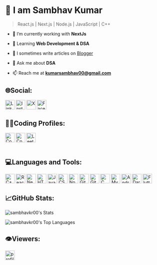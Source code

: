 # 👋 I am Sambhav Kumar

> React.js | Next.js | Node.js | JavaScript | C++

- 🔭 I’m currently working with **NextJs**

- 🌱 Learning **Web Development & DSA**

- 📝 I sometimes write articles on [Blogger](https://www.blogger.com/blog/posts/686635716425925772?tab=rj&bpli=1&pli=1)

- 💬 Ask me about **DSA**

- 📫 Reach me at **kumarsambhav00@gmail.com**

## 🌐Social:

<p>
  <a href="https://linkedin.com/in/sambhavkr00" target="blank"><img alt="LinkedIn" src="https://img.shields.io/badge/LinkedIn-%230A66C2?style=flat-square&logo=linkedin&logoColor=white&color=%230A66C2" height="30" /></a>
  <a href="https://instagram.com/sambhavkr00" target="blank"><img alt="Instagram" src="https://img.shields.io/badge/Instagram-%23E4405F?style=flat-square&logo=instagram&logoColor=white&color=%23E4405F" height="30" /></a>
  <a href="https://twitter.com/sambhavkr00" target="blank"><img alt="X" src="https://img.shields.io/badge/Twitter-%23000000?style=flat-square&logo=X&logoColor=white&color=%23000000" height="30" /></a>
  <a href="https://fb.com/sambhavkr00" target="blank"><img alt="Facebook" src="https://img.shields.io/badge/Facebook-%230866FF?style=flat-square&logo=facebook&logoColor=white&color=%230866FF" height="30" /></a>
</p>


## 👨‍💻Coding Profiles:

<p>
  <a href="https://www.codechef.com/users/sambhavkr00" target="blank"><img alt="Codechef" src="https://img.shields.io/badge/Codechef-%235B4638?style=flat-square&logo=codechef&logoColor=white&color=%235B4638" height="30" /></a>
  <a href="https://codeforces.com/profile/sambhavkr00" target="blank"><img alt="Codeforces" src="https://img.shields.io/badge/Codeforces-%231F8ACB?style=flat-square&logo=codeforces&logoColor=white&color=%231F8ACB" height="30" /></a>
  <a href="https://www.leetcode.com/sambhavkr00" target="blank"><img alt="LeetCode" src="https://img.shields.io/badge/LeetCode-%23FFA116?style=flat-square&logo=leetcode&logoColor=white&color=%23FFA116" height="30" /></a><br><br>
</p>

## 💻Languages and Tools:

<p>
  <img alt="C++" src="https://img.shields.io/badge/C%2B%2B-%2300599C?style=for-the-badge&logo=C%2B%2B&logoColor=white&color=%2300599C" height="30" />
  <img alt="ReactJs" src="https://img.shields.io/badge/React.Js-%2361DAFB?style=for-the-badge&logo=react&logoColor=white&color=%2361DAFB" height="30" />
  <img alt="NextJs" src="https://img.shields.io/badge/Next.js-%23000000?style=for-the-badge&logo=next.js&logoColor=white&color=%23000000" height="30" />
  <img alt="HTML5" src="https://img.shields.io/badge/HTML5-%23E34F26?style=for-the-badge&logo=HTML5&logoColor=white&color=%23E34F26" height="30" />
  <img alt="JavaScript" src="https://img.shields.io/badge/JavaScript-%23F7DF1E?style=for-the-badge&logo=javaScript&logoColor=white&color=%23F7DF1E" height="30" />
  <img alt="CSS3" src="https://img.shields.io/badge/CSS3-%231572B6?style=for-the-badge&logo=CSS3&logoColor=white&color=%231572B6" height="30" />
  <img alt="NodeJs" src="https://img.shields.io/badge/Node.js-%23339933?style=for-the-badge&logo=node.js&logoColor=white&color=%23339933" height="30" />
  <img alt="Git" src="https://img.shields.io/badge/Git-%23F05032?style=for-the-badge&logo=git&logoColor=white&color=%23F05032" height="30" />
  <img alt="GitHub" src="https://img.shields.io/badge/GitHub-%23181717?style=for-the-badge&logo=github&logoColor=white&color=%23181717" height="30" />
  <img alt="C" src="https://img.shields.io/badge/C-%23A8B9CC?style=for-the-badge&logo=c&logoColor=white&color=%23A8B9CC" height="30" />
  <img alt="MySQL" src="https://img.shields.io/badge/MySQL-%234479A1?style=for-the-badge&logo=MySQL&logoColor=white&color=%234479A1" height="30" />
  <img alt="Android" src="https://img.shields.io/badge/Android-%2334A853?style=for-the-badge&logo=android&logoColor=white&color=%2334A853" height="30" />
  <img alt="Dart" src="https://img.shields.io/badge/Dart-%230175C2?style=for-the-badge&logo=dart&logoColor=white&color=%230175C2" height="30" />
  <img alt="Flutter" src="https://img.shields.io/badge/Flutter-%2302569B?style=for-the-badge&logo=flutter&logoColor=white&color=%2302569B" height="30" />
</p>

## 📈GitHub Stats:

![sambhavkr00's Stats](https://github-readme-stats.vercel.app/api?username=sambhavkr00&theme=dark&show_icons=true&hide_border=false&count_private=true)

![sambhavkr00's Top Languages](https://github-readme-stats.vercel.app/api/top-langs/?username=sambhavkr00&theme=dark&show_icons=true&hide_border=false&layout=compact)

## 👁️Viewers:

<a href="https://visitcount.itsvg.in"><img src="https://visitcount.itsvg.in/api?id=sambhavkr00&label=Profile%20Views&color=1&icon=0&pretty=false" alt="profile views" height="30" /></a>

